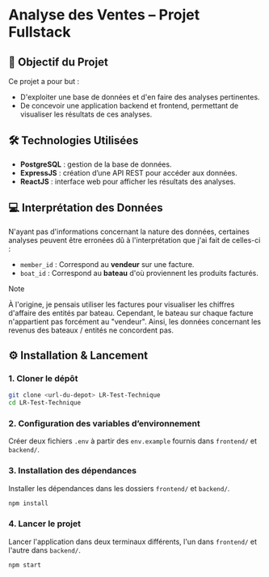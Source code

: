 # Analyse des Ventes – Projet Fullstack

## 🎯 Objectif du Projet

Ce projet a pour but :
- D'exploiter une base de données et d'en faire des analyses pertinentes.
- De concevoir une application backend et frontend, permettant de visualiser les résultats de ces analyses.

## 🛠️ Technologies Utilisées

- **PostgreSQL** : gestion de la base de données.
- **ExpressJS** : création d’une API REST pour accéder aux données.
- **ReactJS** : interface web pour afficher les résultats des analyses.

## 💻 Interprétation des Données
N'ayant pas d'informations concernant la nature des données,
certaines analyses peuvent être erronées dû à l'interprétation que j'ai fait de celles-ci :

- `member_id` : Correspond au **vendeur** sur une facture.
- `boat_id` : Correspond au **bateau** d'où proviennent les produits facturés.


> [!NOTE]
> À l'origine, je pensais utiliser les factures pour visualiser les chiffres d'affaire des entités par bateau. Cependant, le bateau sur chaque facture n'appartient pas forcément au "vendeur". 
> Ainsi, les données concernant les revenus des bateaux / entités ne concordent pas.


## ⚙️ Installation & Lancement

### 1. Cloner le dépôt

```bash
git clone <url-du-depot> LR-Test-Technique
cd LR-Test-Technique
```

### 2. Configuration des variables d’environnement

Créer deux fichiers `.env` à partir des `env.example` fournis dans `frontend/` et `backend/`.

### 3. Installation des dépendances

Installer les dépendances dans les dossiers `frontend/` et `backend/`.

```bash
npm install
```

### 4. Lancer le projet

Lancer l'application dans deux terminaux différents, l'un dans `frontend/` et l'autre dans `backend/`.

```bash
npm start
```
